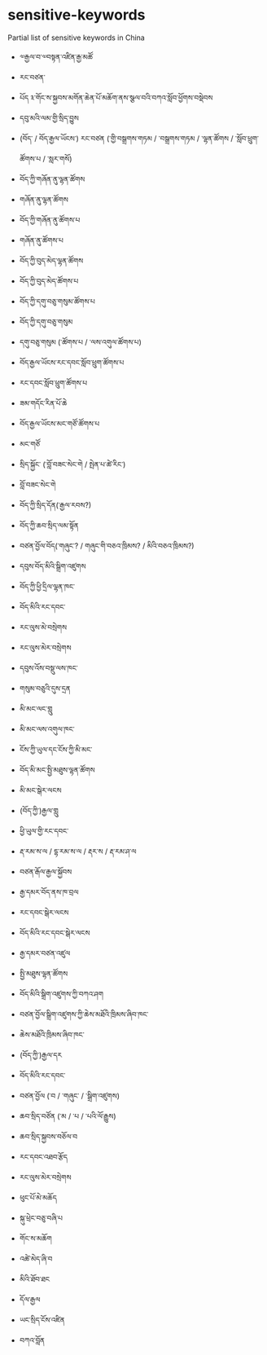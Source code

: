 # sensitive-keywords
Partial list of sensitive keywords in China

- ༧རྒྱལ་བ་༧བསྟན་འཛིན་རྒྱ་མཚོ
- རང་བཙན་
- པོད ༣་གོང་ས་སྐྱབས་མགོན་ཆེན་པོ་མཆོག་ནས་སྩལ་བའི་བཀའ་སློབ་ཕྱོགས་བསྡེབས
- དབུ་མའི་ལམ་གྱི་སྲིད་བྱུས
- (བོད་ / བོད་རྒྱལ་ཡོངས་) རང་བཙན (་གྱི་བསྒྲགས་གཏམ / ་བསྒྲགས་གཏམ / ་ལྷན་ཚོགས / ་སློབ་ཕྲུག་ཚོགས་པ / ་སླར་གསོ)
- བོད་ཀྱི་གཞོན་ནུ་ལྷན་ཚོགས
- གཞོན་ནུ་ལྷན་ཚོགས
- བོད་ཀྱི་གཞོན་ནུ་ཚོགས་པ
- གཞོན་ནུ་ཚོགས་པ
- བོད་ཀྱི་བུད་མེད་ལྷན་ཚོགས
- བོད་ཀྱི་བུད་མེད་ཚོགས་པ
- བོད་ཀྱི་དགུ་བཅུ་གསུམ་ཚོགས་པ
- བོད་ཀྱི་དགུ་བཅུ་གསུམ
- དགུ་བཅུ་གསུམ (་ཚོགས་པ / ་ལས་འགུལ་ཚོགས་པ)
- བོད་རྒྱལ་ཡོངས་རང་དབང་སློབ་ཕྲུག་ཚོགས་པ
- རང་དབང་སློབ་ཕྲུག་ཚོགས་པ
- ཟམ་གདོང་རིན་པོ་ཆེ
- བོད་རྒྱལ་ཡོངས་མང་གཙོ་ཚོགས་པ
- མང་གཙོ
- སྲིད་སྐྱོང་ (་བློ་བཟང་སེང་གེ / སྤེན་པ་ཚེ་རིང་)
- བློ་བཟང་སེང་གེ
- བོད་ཀྱི་སྲིད་དོན(་རྒྱལ་རབས?)
- བོད་ཀྱི་ཆབ་སྲིད་ལམ་སྟོན
- བཙན་བྱོལ་བོད(་གཞུང་? / གཞུང་གི་བཅའ་ཁྲིམས? / མིའི་བཅའ་ཁྲིམས?)
- དབུས་བོད་མིའི་སྒྲིག་འཛུགས
- བོད་ཀྱི་ཕྱི་དྲིལ་ལྷན་ཁང་
- བོད་མིའི་རང་དབང་
- རང་ལུས་མེ་བསྲེགས
- རང་ལུས་མེར་བསྲེགས
- དབུས་འོས་བསྡུ་ལས་ཁང་
- གསུམ་བཅུའི་དུས་དྲན
- མི་མང་ལང་གླུ
- མི་མང་ལས་འགུལ་ཁང་
- ངོས་ཀྱི་ཡུལ་དང་ངོས་ཀྱི་མི་མང་
- བོད་མི་མང་སྤྱི་མཐུས་ལྷན་ཚོགས
- མི་མང་སྒེར་ལངས
- (བོད་ཀྱི་)རྒྱལ་གླུ
- ཕྱི་ཡུལ་གྱི་རང་དབང་
- རྡ་རམ་ས་ལ / དྷ་རམ་ས་ལ / རྡར་ས / རྡ་རམ་ཤ་ལ
- བཙན་རྒོལ་རྒྱལ་སྐྱོབས
- རྒྱ་དམར་བོད་ནས་ཁ་བྲལ
- རང་དབང་སྒེར་ལངས
- བོད་མིའི་རང་དབང་སྒེར་ལངས
- རྒྱ་དམར་བཙན་འཛུལ
- སྤྱི་མཐུས་ལྷན་ཚོགས
- བོད་མིའི་སྒྲིག་འཛུགས་ཀྱི་བཀའ་ཤག
- བཙན་བྱོལ་སྒྲིག་འཛུགས་ཀྱི་ཆེས་མཐོའི་ཁྲིམས་ཞིབ་ཁང་
- ཆེས་མཐོའི་ཁྲིམས་ཞིབ་ཁང་
- (བོད་ཀྱི་)རྒྱལ་དར
- བོད་མིའི་རང་དབང་
- བཙན་བྱོལ (་བ / ་གཞུང་ / ་སྒྲིག་འཛུགས)
- ཆབ་སྲིད་བཙོན (་མ / ་པ / ་པའི་ལོ་རྒྱུས)
- ཆབ་སྲིད་སྐྱབས་བཅོལ་བ
- རང་དབང་འཐབ་རྩོད
- རང་ལུས་མེར་བསྲེགས
- ཕུང་པོ་མེ་མཆོད
- སྐུ་ཕྲེང་བཅུ་བཞི་པ
- གོང་ས་མཆོག
- འཚེ་མེད་ཞི་བ
- མིའི་ཐོབ་ཐང
- དོལ་རྒྱལ
- ཡང་སྲིད་ངོས་འཛིན
- བཀའ་བློན
